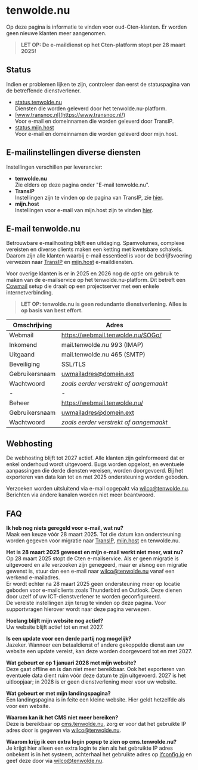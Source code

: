 # tenwolde.nu
Op deze pagina is informatie te vinden voor oud-Cten-klanten. Er worden geen nieuwe klanten meer aangenomen.

> **LET OP: De e-maildienst op het Cten-platform stopt per 28 maart 2025!**

## Status
Indien er problemen lijken te zijn, controleer dan eerst de statuspagina van de betreffende dienstverlener.

- [status.tenwolde.nu](https://status.tenwolde.nu)  
   Diensten die worden geleverd door het tenwolde.nu-platform.  
- [www.transnoc.nl](https://www.transnoc.nl/)  
   Voor e-mail en domeinnamen die worden geleverd door TransIP.  
- [status.mijn.host](https://status.mijn.host/)  
   Voor e-mail en domeinnamen die worden geleverd door mijn.host.  
   
## E-mailinstellingen diverse diensten
Instellingen verschillen per leverancier:

- **tenwolde.nu**  
  Zie elders op deze pagina onder "E-mail tenwolde.nu".  
- **TransIP**  
   Instellingen zijn te vinden op de pagina van TransIP, zie [hier](https://www.transip.nl/knowledgebase/email).  
- **mijn.host**  
   Instellingen voor e-mail van mijn.host zijn te vinden [hier](https://mijn.host/kb/email).  

## E-mail tenwolde.nu
Betrouwbare e-mailhosting blijft een uitdaging. Spamvolumes, complexe vereisten en diverse clients maken een ketting met kwetsbare schakels. Daarom zijn alle klanten waarbij e-mail essentieel is voor de bedrijfsvoering verwezen naar [TransIP](https://www.transip.nl/email-hosting/) en [mijn.host](https://mijn.host/e-mail-hosting/) e-maildiensten.  

Voor overige klanten is er in 2025 en 2026 nog de optie om gebruik te maken van de e-mailservice op het tenwolde.nu-platform. Dit betreft een [Cowmail](https://mailcow.email/) setup die draait op een projectserver met een enkele internetverbinding.  

> **LET OP: tenwolde.nu is geen redundante dienstverlening. Alles is op basis van best effort.**  

| Omschrijving | Adres |
| ----------- | ----------- |
| Webmail | https://webmail.tenwolde.nu/SOGo/ |
| Inkomend | mail.tenwolde.nu 993 (IMAP)  |
| Uitgaand | mail.tenwolde.nu 465 (SMTP)  |
| Beveiliging | SSL/TLS  |
| Gebruikersnaam | uwmailadres@domein.ext  |
| Wachtwoord | *zoals eerder verstrekt of aangemaakt*  |
| - | - |
| Beheer | https://webmail.tenwolde.nu/  |
| Gebruikersnaam | uwmailadres@domein.ext   |
| Wachtwoord |  *zoals eerder verstrekt of aangemaakt*   |

## Webhosting
De webhosting blijft tot 2027 actief. Alle klanten zijn geïnformeerd dat er enkel onderhoud wordt uitgevoerd. Bugs worden opgelost, en eventuele aanpassingen die derde diensten vereisen, worden doorgevoerd. Bij het exporteren van data kan tot en met 2025 ondersteuning worden geboden.  

Verzoeken worden uitsluitend via e-mail opgepakt via wilco@tenwolde.nu. Berichten via andere kanalen worden niet meer beantwoord.  

## FAQ

**Ik heb nog niets geregeld voor e-mail, wat nu?**  
Maak een keuze vóór 28 maart 2025. Tot die datum kan ondersteuning worden gegeven voor migratie naar [TransIP](https://www.transip.nl/email-hosting/), [mijn.host](https://mijn.host/e-mail-hosting/) en tenwolde.nu.

**Het is 28 maart 2025 geweest en mijn e-mail werkt niet meer, wat nu?**  
Op 28 maart 2025 stopt de Cten e-mailservice. Als er geen migratie is uitgevoerd en alle verzoeken zijn genegeerd, maar er alsnog een migratie gewenst is, stuur dan een e-mail naar wilco@tenwolde.nu vanaf een werkend e-mailadres.  
Er wordt echter na 28 maart 2025 geen ondersteuning meer op locatie geboden voor e-mailclients zoals Thunderbird en Outlook. Deze dienen door uzelf of uw ICT-dienstverlener te worden geconfigureerd.  
De vereiste instellingen zijn terug te vinden op deze pagina. Voor supportvragen hierover wordt naar deze pagina verwezen.  

**Hoelang blijft mijn website nog actief?**  
Uw website blijft actief tot en met 2027.  

**Is een update voor een derde partij nog mogelijk?**  
Jazeker. Wanneer een betaaldienst of andere gekoppelde dienst aan uw website een update vereist, kan deze worden doorgevoerd tot en met 2027.

**Wat gebeurt er op 1 januari 2028 met mijn website?**  
Deze gaat offline en is dan niet meer bereikbaar. Ook het exporteren van eventuele data dient ruim vóór deze datum te zijn uitgevoerd. 2027 is het uitloopjaar; in 2028 is er geen dienstverlening meer voor uw website.  

**Wat gebeurt er met mijn landingspagina?**  
Een landingspagina is in feite een kleine website. Hier geldt hetzelfde als voor een website.  

**Waarom kan ik het CMS niet meer bereiken?**  
Deze is bereikbaar op [cms.tenwolde.nu](https://cms.tenwolde.nu), zorg er voor dat het gebruikte IP adres door is gegeven via wilco@tenwolde.nu. 

**Waarom krijg ik een extra login popup te zien op cms.tenwolde.nu?**  
Je krijgt hier alleen een extra login te zien als het gebruikte IP adres onbekent is in het systeem, achterhaal het gebruikte adres op [ifconfig.io](https://ifconfig.io) en geef deze door via wilco@tenwolde.nu.
